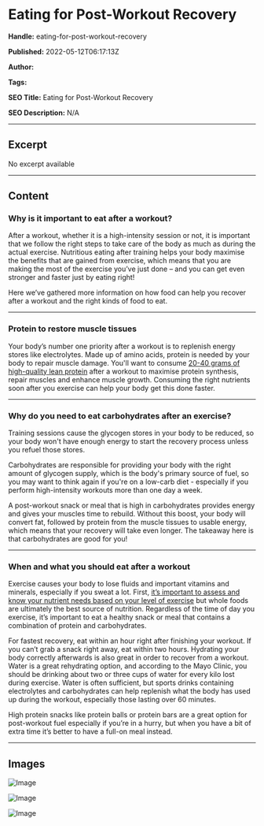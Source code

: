 # Eating for Post-Workout Recovery

**Handle:** eating-for-post-workout-recovery

**Published:** 2022-05-12T06:17:13Z

**Author:**  

**Tags:** 

**SEO Title:** Eating for Post-Workout Recovery

**SEO Description:** N/A

---

## Excerpt

No excerpt available

---

## Content

### Why is it important to eat after a workout?

After a workout, whether it is a high-intensity session or not, it is important that we follow the right steps to take care of the body as much as during the actual exercise. Nutritious eating after training helps your body maximise the benefits that are gained from exercise, which means that you are making the most of the exercise you’ve just done – and you can get even stronger and faster just by eating right!

Here we’ve gathered more information on how food can help you recover after a workout and the right kinds of food to eat.

---

### Protein to restore muscle tissues

Your body’s number one priority after a workout is to replenish energy stores like electrolytes. Made up of amino acids, protein is needed by your body to repair muscle damage. You'll want to consume [20-40 grams of high-quality lean protein](https://www.vpa.com.au/blogs/featured-articles/benefits-of-whey-protein-isolate) after a workout to maximise protein synthesis, repair muscles and enhance muscle growth. Consuming the right nutrients soon after you exercise can help your body get this done faster.

---

### Why do you need to eat carbohydrates after an exercise?

Training sessions cause the glycogen stores in your body to be reduced, so your body won't have enough energy to start the recovery process unless you refuel those stores.

Carbohydrates are responsible for providing your body with the right amount of glycogen supply, which is the body's primary source of fuel, so you may want to think again if you're on a low-carb diet - especially if you perform high-intensity workouts more than one day a week.

A post-workout snack or meal that is high in carbohydrates provides energy and gives your muscles time to rebuild. Without this boost, your body will convert fat, followed by protein from the muscle tissues to usable energy, which means that your recovery will take even longer. The takeaway here is that carbohydrates are good for you!

---

### When and what you should eat after a workout

Exercise causes your body to lose fluids and important vitamins and minerals, especially if you sweat a lot. First, [it’s important to assess and know your nutrient needs based on your level of exercise](https://www.vpa.com.au/pages/vpa-goal-selector) but whole foods are ultimately the best source of nutrition. Regardless of the time of day you exercise, it’s important to eat a healthy snack or meal that contains a combination of protein and carbohydrates.

For fastest recovery, eat within an hour right after finishing your workout. If you can’t grab a snack right away, eat within two hours. Hydrating your body correctly afterwards is also great in order to recover from a workout. Water is a great rehydrating option, and according to the Mayo Clinic, you should be drinking about two or three cups of water for every kilo lost during exercise. Water is often sufficient, but sports drinks containing electrolytes and carbohydrates can help replenish what the body has used up during the workout, especially those lasting over 60 minutes.

High protein snacks like protein balls or protein bars are a great option for post-workout fuel especially if you’re in a hurry, but when you have a bit of extra time it’s better to have a full-on meal instead.

---

## Images

![Image](undefined)

![Image](undefined)

![Image](undefined)

